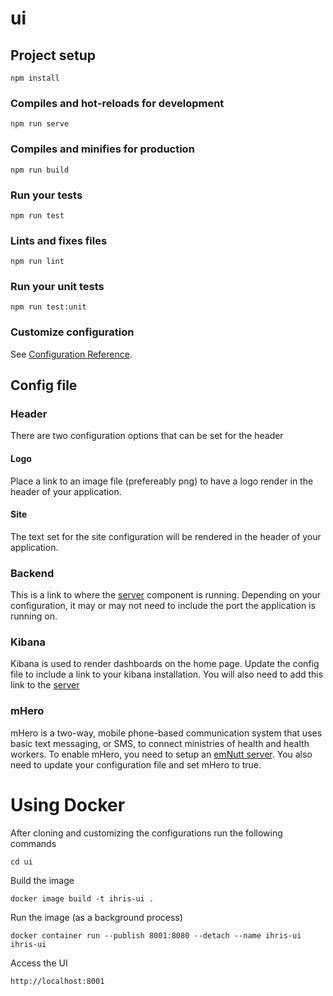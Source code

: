 # ui

## Project setup
```
npm install
```

### Compiles and hot-reloads for development
```
npm run serve
```

### Compiles and minifies for production
```
npm run build
```

### Run your tests
```
npm run test
```

### Lints and fixes files
```
npm run lint
```

### Run your unit tests
```
npm run test:unit
```

### Customize configuration
See [Configuration Reference](https://cli.vuejs.org/config/).

## Config file

### Header
There are two configuration options that can be set for the header

#### Logo
Place a link to an image file (prefereably png) to have a logo render in the header of your application.

#### Site
The text set for the site configuration will be rendered in the header of your application.

### Backend
This is a link to where the [server](https://github.com/iHRIS/iHRIS/tree/master/server) component is running. Depending on your configuration, it may or may not need to include the port the application is running on.

### Kibana
Kibana is used to render dashboards on the home page. Update the config file to include a link to your kibana installation. You will also need to add this link to the [server](https://github.com/iHRIS/iHRIS/tree/master/server)

### mHero
mHero is a two-way, mobile phone-based communication system that uses basic text messaging, or SMS, to connect ministries of health and health workers. To enable mHero, you need to setup an [emNutt server](https://github.com/intrahealth/emNutt). You also need to update your configuration file and set mHero to true.


# Using Docker
After cloning and customizing the configurations run the following commands
```
cd ui
```

Build the image
```
docker image build -t ihris-ui .
```

Run the image (as a background process)
```
docker container run --publish 8001:8080 --detach --name ihris-ui ihris-ui
```

Access the UI 
```
http://localhost:8001
```
